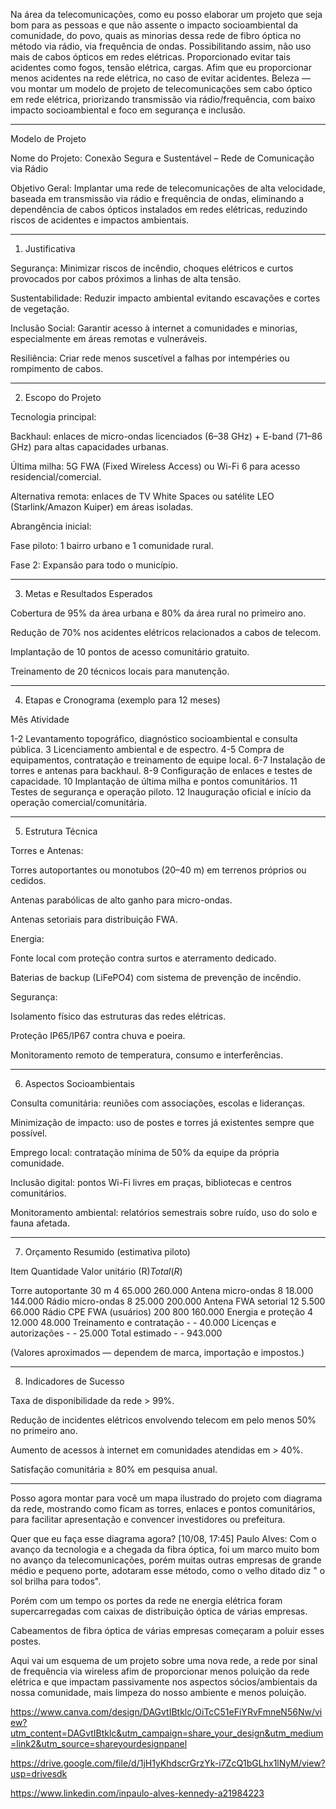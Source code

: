 Na área da telecomunicações, como eu posso elaborar um projeto que seja bom para as pessoas e que não assente o impacto socioambiental da comunidade, do povo, quais as minorias dessa rede de fibro óptica no método via rádio, via frequência de ondas. Possibilitando assim,  não uso mais de cabos ópticos em redes elétricas. Proporcionado evitar tais acidentes como fogos, tensão elétrica, cargas. Afim que eu proporcionar menos acidentes na rede elétrica, no caso de evitar acidentes.
Beleza — vou montar um modelo de projeto de telecomunicações sem cabo óptico em rede elétrica, priorizando transmissão via rádio/frequência, com baixo impacto socioambiental e foco em segurança e inclusão.


---

Modelo de Projeto

Nome do Projeto: Conexão Segura e Sustentável – Rede de Comunicação via Rádio

Objetivo Geral:
Implantar uma rede de telecomunicações de alta velocidade, baseada em transmissão via rádio e frequência de ondas, eliminando a dependência de cabos ópticos instalados em redes elétricas, reduzindo riscos de acidentes e impactos ambientais.


---

1. Justificativa

Segurança: Minimizar riscos de incêndio, choques elétricos e curtos provocados por cabos próximos a linhas de alta tensão.

Sustentabilidade: Reduzir impacto ambiental evitando escavações e cortes de vegetação.

Inclusão Social: Garantir acesso à internet a comunidades e minorias, especialmente em áreas remotas e vulneráveis.

Resiliência: Criar rede menos suscetível a falhas por intempéries ou rompimento de cabos.



---

2. Escopo do Projeto

Tecnologia principal:

Backhaul: enlaces de micro-ondas licenciados (6–38 GHz) + E-band (71–86 GHz) para altas capacidades urbanas.

Última milha: 5G FWA (Fixed Wireless Access) ou Wi-Fi 6 para acesso residencial/comercial.

Alternativa remota: enlaces de TV White Spaces ou satélite LEO (Starlink/Amazon Kuiper) em áreas isoladas.


Abrangência inicial:

Fase piloto: 1 bairro urbano e 1 comunidade rural.

Fase 2: Expansão para todo o município.



---

3. Metas e Resultados Esperados

Cobertura de 95% da área urbana e 80% da área rural no primeiro ano.

Redução de 70% nos acidentes elétricos relacionados a cabos de telecom.

Implantação de 10 pontos de acesso comunitário gratuito.

Treinamento de 20 técnicos locais para manutenção.



---

4. Etapas e Cronograma (exemplo para 12 meses)

Mês	Atividade

1-2	Levantamento topográfico, diagnóstico socioambiental e consulta pública.
3	Licenciamento ambiental e de espectro.
4-5	Compra de equipamentos, contratação e treinamento de equipe local.
6-7	Instalação de torres e antenas para backhaul.
8-9	Configuração de enlaces e testes de capacidade.
10	Implantação de última milha e pontos comunitários.
11	Testes de segurança e operação piloto.
12	Inauguração oficial e início da operação comercial/comunitária.



---

5. Estrutura Técnica

Torres e Antenas:

Torres autoportantes ou monotubos (20–40 m) em terrenos próprios ou cedidos.

Antenas parabólicas de alto ganho para micro-ondas.

Antenas setoriais para distribuição FWA.


Energia:

Fonte local com proteção contra surtos e aterramento dedicado.

Baterias de backup (LiFePO4) com sistema de prevenção de incêndio.


Segurança:

Isolamento físico das estruturas das redes elétricas.

Proteção IP65/IP67 contra chuva e poeira.

Monitoramento remoto de temperatura, consumo e interferências.



---

6. Aspectos Socioambientais

Consulta comunitária: reuniões com associações, escolas e lideranças.

Minimização de impacto: uso de postes e torres já existentes sempre que possível.

Emprego local: contratação mínima de 50% da equipe da própria comunidade.

Inclusão digital: pontos Wi-Fi livres em praças, bibliotecas e centros comunitários.

Monitoramento ambiental: relatórios semestrais sobre ruído, uso do solo e fauna afetada.



---

7. Orçamento Resumido (estimativa piloto)

Item	Quantidade	Valor unitário (R$)	Total (R$)

Torre autoportante 30 m	4	65.000	260.000
Antena micro-ondas	8	18.000	144.000
Rádio micro-ondas	8	25.000	200.000
Antena FWA setorial	12	5.500	66.000
Rádio CPE FWA (usuários)	200	800	160.000
Energia e proteção	4	12.000	48.000
Treinamento e contratação	-	-	40.000
Licenças e autorizações	-	-	25.000
Total estimado	-	-	943.000


(Valores aproximados — dependem de marca, importação e impostos.)


---

8. Indicadores de Sucesso

Taxa de disponibilidade da rede > 99%.

Redução de incidentes elétricos envolvendo telecom em pelo menos 50% no primeiro ano.

Aumento de acessos à internet em comunidades atendidas em > 40%.

Satisfação comunitária ≥ 80% em pesquisa anual.



---

Posso agora montar para você um mapa ilustrado do projeto com diagrama da rede, mostrando como ficam as torres, enlaces e pontos comunitários, para facilitar apresentação e convencer investidores ou prefeitura.

Quer que eu faça esse diagrama agora?
[10/08, 17:45] Paulo Alves: Com o avanço da tecnologia e a chegada da fibra óptica, foi um marco muito bom no avanço da telecomunicações, porém muitas outras empresas de grande médio e pequeno porte, adotaram esse método, como o velho ditado diz " o sol brilha para todos". 

Porém com um tempo os portes da rede ne energia elétrica foram supercarregadas com caixas de distribuição óptica de várias empresas.

Cabeamentos de fibra óptica de várias empresas começaram a poluir esses postes. 

Aqui vai um esquema de um projeto sobre uma nova rede, a rede por sinal de frequência via wireless afim de proporcionar menos poluição da rede elétrica e que impactam passivamente nos aspectos sócios/ambientais da nossa comunidade, mais limpeza do nosso ambiente e menos poluição.

https://www.canva.com/design/DAGvtIBtklc/OiTcC51eFiYRvFmneN56Nw/view?utm_content=DAGvtIBtklc&utm_campaign=share_your_design&utm_medium=link2&utm_source=shareyourdesignpanel

https://drive.google.com/file/d/1jH1yKhdscrGrzYk-i7ZcQ1bGLhx1lNyM/view?usp=drivesdk

https://www.linkedin.com/inpaulo-alves-kennedy-a21984223
